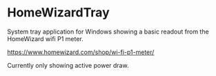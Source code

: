# HomeWizardTray

System tray application for Windows showing a basic readout from the HomeWizard wifi P1 meter.

https://www.homewizard.com/shop/wi-fi-p1-meter/

Currently only showing active power draw.
